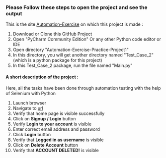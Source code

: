   <h3>Please Follow these steps to open the project and see the output</h3>
  <p>This is the site <a href="https://automationexercise.com">Automation-Exercise</a> on which this project is made : </p>
  
  <ol>
    <li>Download or Clone this GitHub Project</li>
    <li>Open "PyCharm Community Edition" Or any other Python code editor or IDE</li>
    <li>Open directory "Automation-Exercise-Practice-Project1"</li>
	<li>In this directory, you will get another directory named "Test_Case_2" (which is a python package for this project)</li>
    <li>In this Test_Case_2 package, run the file named "Main.py"</li>
  </ol>

  <h4>A short description of the project : </h4>
  <p>Here, all the tasks have been done through automation testing with the help of Selenium with Python</p>
  <ol>
    <li>Launch browser</li>
    <li>Navigate to <a href='http://automationexercise.com' >url</a> </li>
    <li>Verify that home page is visible successfully</li>
    <li>Click on <strong>Signup / Login</strong> button</li>
    <li>Verify <strong>Login to your account</strong> is visible</li>
    <li>Enter correct email address and password</li>
    <li>Click <strong>Login</strong> button</li>
    <li>Verify that <strong>Logged in as username</strong> is visible</li>
    <li>Click on <strong>Delete Account</strong> button</li>
    <li>Verify that <strong>ACCOUNT DELETED!</strong> is visible</li>
  </ol>
